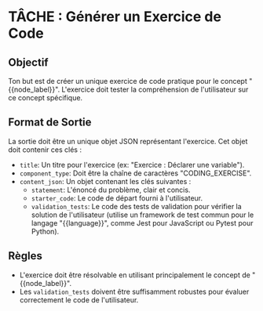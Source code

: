 # TÂCHE : Générer un Exercice de Code

## Objectif
Ton but est de créer un unique exercice de code pratique pour le concept "{{node_label}}". L'exercice doit tester la compréhension de l'utilisateur sur ce concept spécifique.

## Format de Sortie
La sortie doit être un unique objet JSON représentant l'exercice. Cet objet doit contenir ces clés :
- `title`: Un titre pour l'exercice (ex: "Exercice : Déclarer une variable").
- `component_type`: Doit être la chaîne de caractères "CODING_EXERCISE".
- `content_json`: Un objet contenant les clés suivantes :
  - `statement`: L'énoncé du problème, clair et concis.
  - `starter_code`: Le code de départ fourni à l'utilisateur.
  - `validation_tests`: Le code des tests de validation pour vérifier la solution de l'utilisateur (utilise un framework de test commun pour le langage "{{language}}", comme Jest pour JavaScript ou Pytest pour Python).

## Règles
- L'exercice doit être résolvable en utilisant principalement le concept de "{{node_label}}".
- Les `validation_tests` doivent être suffisamment robustes pour évaluer correctement le code de l'utilisateur.